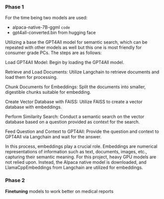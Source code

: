 ### Phase 1 
For the time being two models are used:
  - alpaca-native-7B-ggml
    `code`
  - gpt4all-converted.bin from hugging face
    
Utilizing a base the GPT4All model for semantic search, which can be repeated with other models as well but this one is most friendly for consumer grade PCs. The steps are as follows:

Load GPT4All Model: Begin by loading the GPT4All model.

Retrieve and Load Documents: Utilize Langchain to retrieve documents and load them for processing.

Chunk Documents for Embeddings: Split the documents into smaller, digestible chunks suitable for embedding.

Create Vector Database with FAISS: Utilize FAISS to create a vector database with embeddings.

Perform Similarity Search: Conduct a semantic search on the vector database based on a question provided as context for the search.

Feed Question and Context to GPT4All: Provide the question and context to GPT4All via Langchain and wait for the answer.

In this process, embeddings play a crucial role. Embeddings are numerical representations of information such as text, documents, images, etc., capturing their semantic meaning. For this project, heavy GPU models are not relied upon. Instead, the Alpaca native model is downloaded, and LlamaCppEmbeddings from Langchain are utilized for embeddings.

### Phase 2 
**Finetuning** models to work better on medical reports 
